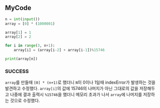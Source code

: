 ## MyCode
```python
n = int(input())
array = [0] * (1000001)

array[1] = 1
array[2] = 2

for i in range(3, n+1):
    array[i] = (array[i-2] + array[i-1])%15746

print(array[n])
```

### SUCCESS
`array`를 만들때 `[0] * (n+1)`로 했더니 `N`이 0이나 1일때 indexError가 발생하는 것을 발견하고 수정했다.
`array[i]`의 값에 15746의 나머지가 아닌 그대로의 값을 저장해두고 나중에 결과 출력시 `%15746`을 했더니 메모리 초과가 나서 `array`에 나머지를 저장하는 것으로 수정했다.
